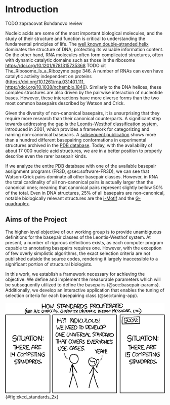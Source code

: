 # Introduction

<!-- Since the [initial discovery of DNA structure](https://doi.org/10.1038/171737a0),  -->

TODO zapracovat Bohdanovo review

Nucleic acids are some of the most important biological molecules, and the study of their structure and function is critical to understanding the fundamental principles of life.
The [well known double-stranded helix](https://doi.org/10.1038/171737a0) dominates the structure of DNA, protecting its valuable information content.
On the other hand, RNA molecules often form complicated structures, often with dynamic catalytic domains such as those in the ribosome <https://doi.org/10.1201/9781315735368> TODO cit The_Ribosome_Is_a_Ribozyme page 346.
A number of RNAs can even have catalytic activity independent on proteins (<https://doi.org/10.1261/rna.031401.111>, <https://doi.org/10.1038/nchembio.1846>).
Similarly to the DNA helices, these complex structures are also driven by the pairwise interaction of nucleotide bases.
However, these interactions have more diverse forms than the two most common basepairs described by Watson and Crick.

Given the diversity of non-canonical basepairs, it is unsurprising that they require more research than their canonical counterparts.
A significant step towards addressing the gap is the [Leontis-Westhof classification system](https://doi.org/10.1017/s1355838201002515), introduced in 2001, which provides a framework for categorizing and naming non-canonical basepairs.
A [subsequent publication](https://doi.org/10.1093/nar/gkf481) shows more than a hundred different basepairing conformations in experimental structures archived in the [PDB database](https://doi.org/10.1093/nar/gky949).
Today, with the availability of about 17 000 nucleic acid structures, we are in a better position to properly describe even the rarer basepair kinds.

If we analyze the entire PDB database with one of the available basepair assignment programs (FR3D, @sec:software-FR3D), we can see that Watson-Crick pairs dominate all other basepair classes.
However, in RNA the total cardinality of all non-canonical pairs is actually larger than the canonical ones; meaning that canonical pairs represent slightly bellow 50% of the total.
Even in DNA structures, 25% of all basepairs are non-canonical, notable biologically relevant structures are the [i-Motif](https://doi.org/10.1093/nar/gky735) and the [G-quadruplex](https://doi.org/10.1016/j.trechm.2019.07.002).
<!-- However, it must be noted that the PDB is heavily biased towards _interesting_ structures -->

## Aims of the Project


The higher-level objective of our working group is to provide unambiguous definitions for the basepair classes of the Leontis-Westhof system.
At present, a number of rigorous definitions exists, as each computer program capable to annotating basepairs requires one.
However, with the exception of few overly simplistic algorithms, the exact selection criteria are not published outside the source codes, rendering it largely inaccessible to a significant portion of structural biologists.

In this work, we establish a framework necessary for achieving the objective.
We define and implement the measurable parameters which will be subsequently utilized to define the basepairs (@sec:basepair-params).
Additionally, we develop an interactive application that enables the tuning of selection criteria for each basepairing class (@sec:tuning-app).

![Our plan to improve the shortcomings of existing programs for basepair assignment. XKCD #927 by Randall Munroe](../img/xkcd_standards_2x.png){#fig:xkcd_standards_2x}


<!-- Even though the number of solved nucleic acid structures is significantly lower than the number of known protein structures,  -->

<!-- | Basepair | DNA | RNA |
|----------|-----|-----|
| Watson-Crick A-T -->


<!-- canonical Watson-Crick G-C and A-T basepairs only account for about one half of the interactions in the RNAs we studied.

* DNA is usually the classic helix described by Watson, Crick, and Franklin back in 1953
* RNA often forms much more complex structures, but also contains the helixes
* RNA helix is usualy A-form, DNA B-form, but the basepairs are practically the same
* 
... At the time of writing we have more than 7 thousand RNA structures in PDB, and almost 2 thousand of them are pure nucleic acid, without any protein
... 

"Only" 61.4% of all found basepairs are canonical Watson-Crick (in all PDB structures < 3.5 Å) -->

<!--
Promptses

Write me about 1-2 pages introduction to a thesis about non-canonical basepairs. Include the following information: "Watson-Crick basepairs form double helix, which is the majority of basepair, but 'only' ~75% in DNA and ~50%. DNA has biologically relevant i-Motif (with charged cytosine pairs) and guanine quadruplexes. RNA has huge amount of interesting structures, it even capable of catalytic activity independent of proteins. A simple basepair example is the wobble pair, crucial in tRNAs, but also important elsewhere. The number of NA structures in PDB is small compared to proteins, but grows just as quickly and is more than sufficient for identification and classification of these basepairs. The Leontis-Westhof classification system is from 2002, when there was maybe 1800 structures, but today we have more like 17k. A number of automated tools exist to annotate basepairs in 3D structures, with various shortcomings as described in @sec:3.2. Apart from analysing all types of basepairs and providing update for the definition images from [LSW2002], we propose a few new ways to measure basepair parameters, which can be used to define them and automatically assign them."


Mixtral:

The traditional Watson-Crick basepairs, which form the iconic double helix structure, are the most common basepairs in both DNA and RNA. However, they only account for approximately 75% of basepairs in DNA and 50% in RNA. This leaves a significant portion of nucleic acid (NA) structures unaccounted for, which are classified as non-canonical basepairs. These non-canonical basepairs play a crucial role in various biological processes, including gene regulation, protein synthesis, and chromosomal crossover.

Despite their importance, non-canonical basepairs have been historically understudied due to the lack of appropriate tools and classification systems. The Leontis-Westhof classification system, introduced in 2002, was a significant step towards addressing this gap, providing a framework for categorizing and analyzing non-canonical basepairs. However, with the rapid growth of NA structure data, there is a need for an updated and more comprehensive classification system.

Today, with the availability of more than 17,000 NA structures, there is a wealth of data that can be used to identify and classify non-canonical basepairs. Automated tools have been developed to annotate these basepairs in 3D structures, although they have certain limitations, as discussed in section 3.2.

In this study, we propose a comprehensive analysis of all types of non-canonical basepairs, including an update of the definition images from the Leontis-Westhof classification system. Additionally, we aim to develop a more robust and comprehensive classification system that can accurately categorize and analyze non-canonical basepairs in NA structures. This work will contribute to a better understanding of the role of non-canonical basepairs in biological processes and provide valuable insights into their functional significance.

In summary, non-canonical basepairs are crucial components of NA structures and play a vital role in various biological processes. With the availability of a large number of NA structures and advanced computational tools, it is now possible to conduct a comprehensive analysis of non-canonical basepairs and develop a more accurate and comprehensive classification system. This work will provide valuable insights into the functional significance of non-canonical basepairs and contribute to a better understanding of NA structure and function.
-->
